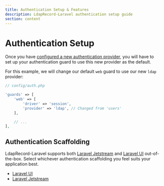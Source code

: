 ```yaml
---
title: Authentication Setup & Features
description: LdapRecord-Laravel authentication setup guide
section: content
---
```


# Authentication Setup

Once you have [configured a new authentication provider](/docs/laravel/v1/auth/configuration),
you will have to set up your authentication guard to use this new provider as the default.

For this example, we will change our default `web` guard to use our new `ldap` provider:

```php
// config/auth.php

'guards' => [
    'web' => [
        'driver' => 'session',
        'provider' => 'ldap', // Changed from 'users'
    ],

    // ...
],
```

## Authentication Scaffolding

LdapRecord-Laravel supports both [Laravel Jetstream](https://jetstream.laravel.com) and [Laravel UI](https://github.com/laravel/ui)
out-of-the-box. Select whichever authentication scaffolding you feel suits your application best.

- [Laravel UI](/docs/laravel/v1/auth/laravel-ui)
- [Laravel Jetstream](/docs/laravel/v1/auth/laravel-jetstream)
